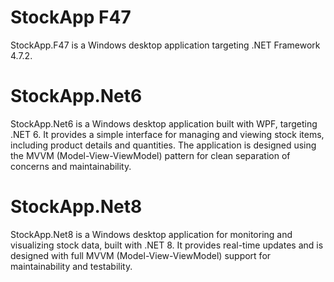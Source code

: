 # StockApp F47
StockApp.F47 is a Windows desktop application targeting .NET Framework 4.7.2.  

# StockApp.Net6
StockApp.Net6 is a Windows desktop application built with WPF, targeting .NET 6. It provides a simple interface for managing and viewing stock items, including product details and quantities. The application is designed using the MVVM (Model-View-ViewModel) pattern for clean separation of concerns and maintainability.

# StockApp.Net8
StockApp.Net8 is a Windows desktop application for monitoring and visualizing stock data, built with .NET 8. It provides real-time updates and is designed with full MVVM (Model-View-ViewModel) support for maintainability and testability.